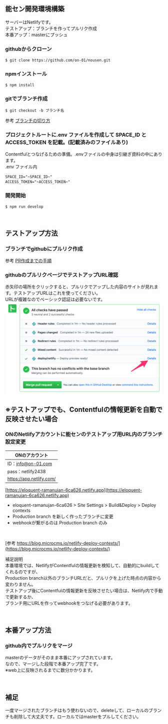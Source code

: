 
## 能セン開発環境構築
サーバーはNetlifyです。<br>
テストアップ：ブランチを作ってプルリク作成<br>
本番アップ：masterにプッシュ

### githubからクローン
```
$ git clone https://github.com/on-01/nousen.git
```

### npmインストール
```
$ npm install
```

### gitでブランチ作成
```
$ git checkout -b ブランチ名
```
参考
[ブランチの切り方](https://github.com/mikutaniguchi/portfolio_site/wiki/%E3%83%96%E3%83%A9%E3%83%B3%E3%83%81%E3%81%AE%E5%88%87%E3%82%8A%E6%96%B9)

### プロジェクトルートに.env ファイルを作成して SPACE_ID と ACCESS_TOKEN を記載。(記載済みのファイルあり)
Contentfulとつなげるための準備。.envファイルの中身は引継ぎ資料の中にあります。<br>
.env ファイル内
```
SPACE_ID="~SPACE_ID~"
ACCESS_TOKEN="~ACCESS_TOKEN~"
```

### 開発開始
```
$ npm run develop
```
&emsp;

## テストアップ方法

### ブランチでgithubにプルリク作成
参考
[PR作成までの手順](https://github.com/mikutaniguchi/portfolio_site/wiki/PR%E4%BD%9C%E6%88%90%E3%81%BE%E3%81%A7%E3%81%AE%E6%89%8B%E9%A0%86)

### githubのプルリクページでテストアップURL確認
赤矢印の場所をクリックすると、プルリクでアップした内容のサイトが見れます。テストアップURLはこれを使ってください。<br>
URLが複雑なのでベーシック認証は必要ないです。
![URLの場所](readme_description.png "readmedescription")
<br>

## ※テストアップでも、Contentfulの情報更新を自動で反映させたい場合

### ONのNetlifyアカウントに能センのテストアップ用URL内のブランチ設定変更
| ONのアカウント |
|---|
| ID：info@on-01.com |
| pass：netlify2438 |
| https://app.netlify.com/ |

[https://eloquent-ramanujan-6ca626.netlify.app](https://eloquent-ramanujan-6ca626.netlify.app)
- eloquent-ramanujan-6ca626 > Site Settings > Build&Deploy > Deploy contexts
- Production branch を新しく作ったブランチに変更
- webhookが繋がるのは Production branch のみ
<br>

[参考 https://blog.microcms.io/netlify-deploy-contexts/](https://blog.microcms.io/netlify-deploy-contexts/)



補足説明<br>
本番環境では、NetlifyがContentfulの情報更新を検知して、自動的にbuildしてくれるのですが、<br>
Production branch以外のブランチURLだと、プルリクを上げた時点の内容から変わりません。<br>
テストアップ後にContentfulの情報更新を反映させたい場合は、Netlify内で手動で更新するか、<br>
ブランチ用にURLを作ってwebhookをつなげる必要があります。<br>

&emsp;

## 本番アップ方法

### github内でプルリクをマージ
masterのデータがそのまま本番にアップされています。<br>
なので、マージした段階で本番アップ完了です。<br>
※web上に反映されるまでに数分かかります。

&emsp;

## 補足
一度マージされたブランチはもう使わないので、deleteして、ローカルのブランチも削除して大丈夫です。ローカルではmasterをプルしてください。
